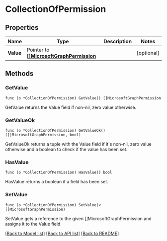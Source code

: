 # CollectionOfPermission

## Properties

Name | Type | Description | Notes
------------ | ------------- | ------------- | -------------
**Value** | Pointer to [**[]MicrosoftGraphPermission**](microsoft.graph.permission.md) |  | [optional] 

## Methods

### GetValue

`func (o *CollectionOfPermission) GetValue() []MicrosoftGraphPermission`

GetValue returns the Value field if non-nil, zero value otherwise.

### GetValueOk

`func (o *CollectionOfPermission) GetValueOk() ([]MicrosoftGraphPermission, bool)`

GetValueOk returns a tuple with the Value field if it's non-nil, zero value otherwise
and a boolean to check if the value has been set.

### HasValue

`func (o *CollectionOfPermission) HasValue() bool`

HasValue returns a boolean if a field has been set.

### SetValue

`func (o *CollectionOfPermission) SetValue(v []MicrosoftGraphPermission)`

SetValue gets a reference to the given []MicrosoftGraphPermission and assigns it to the Value field.


[[Back to Model list]](../README.md#documentation-for-models) [[Back to API list]](../README.md#documentation-for-api-endpoints) [[Back to README]](../README.md)


